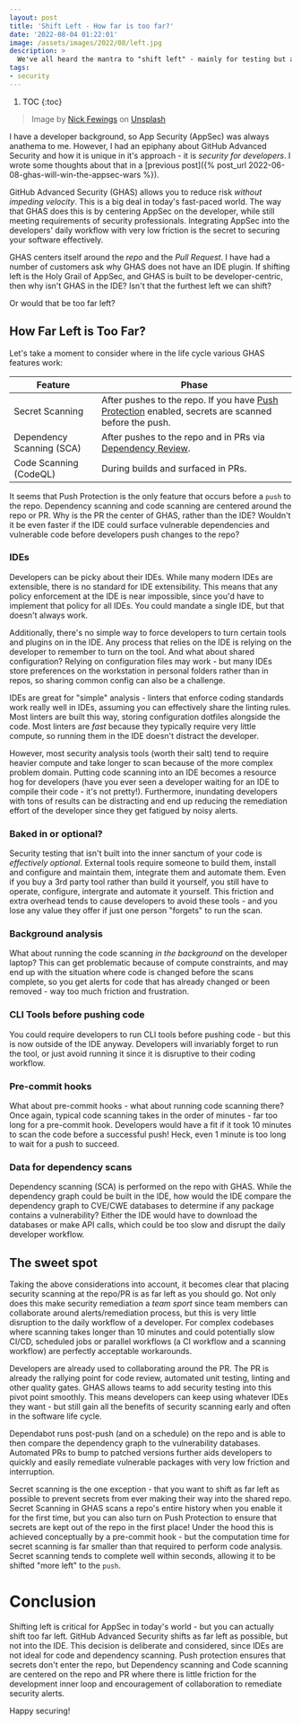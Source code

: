 ```yaml
---
layout: post
title: 'Shift Left - How far is too far?'
date: '2022-08-04 01:22:01'
image: /assets/images/2022/08/left.jpg
description: >
  We've all heard the mantra to "shift left" - mainly for testing but also for security. Security scanning earlier (lefter 😸) in the process makes sense, but can you shift left too far?
tags:
- security
---
```


1. TOC
{:toc}

> Image by [Nick Fewings](https://unsplash.com/@jannerboy62?utm_source=unsplash&utm_medium=referral&utm_content=creditCopyText) on [Unsplash](https://unsplash.com/s/photos/left?utm_source=unsplash&utm_medium=referral&utm_content=creditCopyText)

I have a developer background, so App Security (AppSec) was always anathema to me. However, I had an epiphany about GitHub Advanced Security and how it is unique in it's approach - it is _security for developers_. I wrote some thoughts about that in a [previous post]({% post_url 2022-06-08-ghas-will-win-the-appsec-wars %}).

GitHub Advanced Security (GHAS) allows you to reduce risk _without impeding velocity_. This is a big deal in today's fast-paced world. The way that GHAS does this is by centering AppSec on the developer, while still meeting requirements of security professionals. Integrating AppSec into the developers' daily workflow with very low friction is the secret to securing your software effectively.

GHAS centers itself around the _repo_ and the _Pull Request_. I have had a number of customers ask why GHAS does not have an IDE plugin. If shifting left is the Holy Grail of AppSec, and GHAS is built to be developer-centric, then why isn't GHAS in the IDE? Isn't that the furthest left we can shift?

Or would that be too far left?

## How Far Left is Too Far?

Let's take a moment to consider where in the life cycle various GHAS features work:

Feature|Phase
--|--
Secret Scanning|After pushes to the repo. If you have [Push Protection](https://docs.github.com/en/enterprise-cloud@latest/code-security/secret-scanning/protecting-pushes-with-secret-scanning) enabled, secrets are scanned before the push.
Dependency Scanning (SCA)|After pushes to the repo and in PRs via [Dependency Review](https://docs.github.com/en/code-security/supply-chain-security/understanding-your-software-supply-chain/about-dependency-review).
Code Scanning (CodeQL)|During builds and surfaced in PRs.

It seems that Push Protection is the only feature that occurs before a `push` to the repo. Dependency scanning and code scanning are centered around the repo or PR. Why is the PR the center of GHAS, rather than the IDE? Wouldn't it be even faster if the IDE could surface vulnerable dependencies and vulnerable code before developers push changes to the repo?

### IDEs

Developers can be picky about their IDEs. While many modern IDEs are extensible, there is no standard for IDE extensibility. This means that any policy enforcement at the IDE is near impossible, since you'd have to implement that policy for all IDEs. You could mandate a single IDE, but that doesn't always work.

Additionally, there's no simple way to force developers to turn certain tools and plugins on in the IDE. Any process that relies on the IDE is relying on the developer to remember to turn on the tool. And what about shared configuration? Relying on configuration files may work - but many IDEs store preferences on the workstation in personal folders rather than in repos, so sharing common config can also be a challenge.

IDEs are great for "simple" analysis - linters that enforce coding standards work really well in IDEs, assuming you can effectively share the linting rules. Most linters are built this way, storing configuration dotfiles alongside the code. Most linters are _fast_ because they typically require very little compute, so running them in the IDE doesn't distract the developer.

However, most security analysis tools (worth their salt) tend to require heavier compute and take longer to scan because of the more complex problem domain. Putting code scanning into an IDE becomes a resource hog for developers (have you ever seen a developer waiting for an IDE to compile their code - it's not pretty!). Furthermore, inundating developers with tons of results can be distracting and end up reducing the remediation effort of the developer since they get fatigued by noisy alerts.

### Baked in or optional?

Security testing that isn't built into the inner sanctum of your code is _effectively optional_. External tools require someone to build them, install and configure and maintain them, integrate them and automate them. Even if you buy a 3rd party tool rather than build it yourself, you still have to operate, configure, intergrate and automate it yourself. This friction and extra overhead tends to cause developers to avoid these tools - and you lose any value they offer if just one person "forgets" to run the scan.

### Background analysis

What about running the code scanning _in the background_ on the developer laptop? This can get problematic because of compute constraints, and may end up with the situation where code is changed before the scans complete, so you get alerts for code that has already changed or been removed - way too much friction and frustration.

### CLI Tools before pushing code

You could require developers to run CLI tools before pushing code - but this is now outside of the IDE anyway. Developers will invariably forget to run the tool, or just avoid running it since it is disruptive to their coding workflow.

### Pre-commit hooks

What about pre-commit hooks - what about running code scanning there? Once again, typical code scanning takes in the order of minutes - far too long for a pre-commit hook. Developers would have a fit if it took 10 minutes to scan the code before a successful push! Heck, even 1 minute is too long to wait for a 
push to succeed.

### Data for dependency scans

Dependency scanning (SCA) is performed on the repo with GHAS. While the dependency graph could be built in the IDE, how would the IDE compare the dependency graph to CVE/CWE databases to determine if any package contains a vulnerability? Either the IDE would have to download the databases or make API calls, which could be too slow and disrupt the daily developer workflow.

## The sweet spot

Taking the above considerations into account, it becomes clear that placing security scanning at the repo/PR is as far left as you should go. Not only does this make security remediation a _team sport_ since team members can collaborate around alerts/remediation process, but this is very little disruption to the daily workflow of a developer. For complex codebases where scanning takes longer than 10 minutes and could potentially slow CI/CD, scheduled jobs or parallel workflows (a CI workflow and a scanning workflow) are perfectly acceptable workarounds.

Developers are already used to collaborating around the PR. The PR is already the rallying point for code review, automated unit testing, linting and other quality gates. GHAS allows teams to add security testing into this pivot point smoothly. This means developers can keep using whatever IDEs they want - but still gain all the benefits of security scanning early and often in the software life cycle.

Dependabot runs post-push (and on a schedule) on the repo and is able to then compare the dependency graph to the vulnerability databases. Automated PRs to bump to patched versions further aids developers to quickly and easily remediate vulnerable packages with very low friction and interruption.

Secret scanning is the one exception - that you want to shift as far left as possible to prevent secrets from ever making their way into the shared repo. Secret Scanning in GHAS scans a repo's entire history when you enable it for the first time, but you can also turn on Push Protection to ensure that secrets are kept out of the repo in the first place! Under the hood this is achieved conceptually by a pre-commit hook - but the computation time for secret scanning is far smaller than that required to perform code analysis. Secret scanning tends to complete well within seconds, allowing it to be shifted "more left" to the `push`.

# Conclusion

Shifting left is critical for AppSec in today's world - but you can actually shift too far left. GitHub Advanced Security shifts as far left as possible, but not into the IDE. This decision is deliberate and considered, since IDEs are not ideal for code and dependency scanning. Push protection ensures that secrets don't enter the repo, but Dependency scanning and Code scanning are centered on the repo and PR where there is little friction for the development inner loop and encouragement of collaboration to remediate security alerts.

Happy securing!
